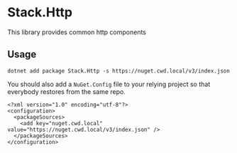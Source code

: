 # Stack.Http

This library provides common http components

## Usage

`dotnet add package Stack.Http -s https://nuget.cwd.local/v3/index.json`

You should also add a `NuGet.Config` file to your relying project so that everybody restores from the same repo.

```
<?xml version="1.0" encoding="utf-8"?>
<configuration>
  <packageSources>
    <add key="nuget.cwd.local" value="https://nuget.cwd.local/v3/index.json" />
  </packageSources>
</configuration>
```
